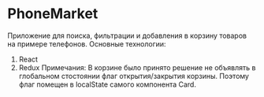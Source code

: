 # PhoneMarket
Приложение для поиска, фильтрации и добавления в корзину товаров на примере телефонов.
Основные технологии: 
1) React
2) Redux
  Примечания:
  В корзине было принято решение не объявлять в глобальном стостоянии флаг открытия/закрытия корзины. Поэтому флаг помещен в localState 
самого компонента Card.
